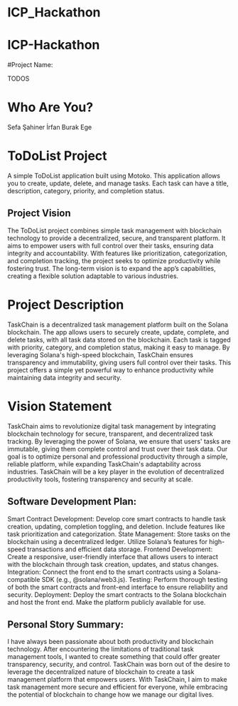 # ICP_Hackathon

# ICP-Hackathon

#Project Name:

TODOS

# Who Are You?

Sefa Şahiner
İrfan Burak Ege

# ToDoList Project

A simple ToDoList application built using Motoko. This application allows you to create, update, delete, and manage tasks. Each task can have a title, description, category, priority, and completion status.

## Project Vision

The ToDoList project combines simple task management with blockchain technology to provide a decentralized, secure, and transparent platform. It aims to empower users with full control over their tasks, ensuring data integrity and accountability. With features like prioritization, categorization, and completion tracking, the project seeks to optimize productivity while fostering trust. The long-term vision is to expand the app’s capabilities, creating a flexible solution adaptable to various industries.

# Project Description

TaskChain is a decentralized task management platform built on the Solana blockchain. The app allows users to securely create, update, complete, and delete tasks, with all task data stored on the blockchain. Each task is tagged with priority, category, and completion status, making it easy to manage. By leveraging Solana's high-speed blockchain, TaskChain ensures transparency and immutability, giving users full control over their tasks. This project offers a simple yet powerful way to enhance productivity while maintaining data integrity and security.

# Vision Statement

TaskChain aims to revolutionize digital task management by integrating blockchain technology for secure, transparent, and decentralized task tracking. By leveraging the power of Solana, we ensure that users' tasks are immutable, giving them complete control and trust over their task data. Our goal is to optimize personal and professional productivity through a simple, reliable platform, while expanding TaskChain's adaptability across industries. TaskChain will be a key player in the evolution of decentralized productivity tools, fostering transparency and security at scale.

## Software Development Plan:

Smart Contract Development: Develop core smart contracts to handle task creation, updating, completion toggling, and deletion. Include features like task prioritization and categorization.
State Management: Store tasks on the blockchain using a decentralized ledger. Utilize Solana’s features for high-speed transactions and efficient data storage.
Frontend Development: Create a responsive, user-friendly interface that allows users to interact with the blockchain through task creation, updates, and status changes.
Integration: Connect the front end to the smart contracts using a Solana-compatible SDK (e.g., @solana/web3.js).
Testing: Perform thorough testing of both the smart contracts and front-end interface to ensure reliability and security.
Deployment: Deploy the smart contracts to the Solana blockchain and host the front end. Make the platform publicly available for use.

## Personal Story Summary:

I have always been passionate about both productivity and blockchain technology. After encountering the limitations of traditional task management tools, I wanted to create something that could offer greater transparency, security, and control. TaskChain was born out of the desire to leverage the decentralized nature of blockchain to create a task management platform that empowers users. With TaskChain, I aim to make task management more secure and efficient for everyone, while embracing the potential of blockchain to change how we manage our digital lives.
